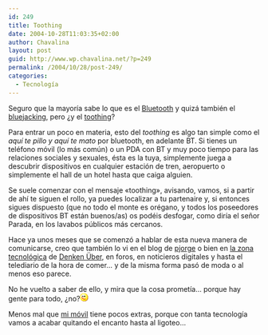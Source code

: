 ```yaml
---
id: 249
title: Toothing
date: 2004-10-28T11:03:35+02:00
author: Chavalina
layout: post
guid: http://www.wp.chavalina.net/?p=249
permalink: /2004/10/28/post-249/
categories:
  - Tecnología
---
```

Seguro que la mayoría sabe lo que es el <a href="http://es.wikipedia.org/wiki/Bluetooth" target="_blank">Bluetooth</a> y quizá también el <a href="http://www.noticiasdot.com/publicaciones/2004/0104/3001/noticias300104/noticias300104-27.htm" target="_blank">bluejacking</a>, pero &iquest;y el <a href="http://www.gsmspain.com/noticias/noticias.php?id=1123" target="_blank">toothing</a>?

Para entrar un poco en materia, esto del _toothing_ es algo tan simple como el _aquí te pillo y aquí te mato_ por bluetooth, en adelante BT. Si tienes un teléfono móvil (lo más com&uacute;n) o un PDA con BT y muy poco tiempo para las relaciones sociales y sexuales, ésta es la tuya, simplemente juega a descubrir dispositivos en cualquier estación de tren, aeropuerto o simplemente el hall de un hotel hasta que caiga alguien.

Se suele comenzar con el mensaje «toothing», avisando, vamos, si a partir de ahí te siguen el rollo, ya puedes localizar a tu partenaire y, si entonces sigues dispuesto (que no todo el monte es orégano, y todos los poseedores de dispositivos BT están buenos/as) os podéis desfogar, como diría el se&ntilde;or Parada, en los lavabos p&uacute;blicos más cercanos.

Hace ya unos meses que se comenzó a hablar de esta nueva manera de comunicarse, creo que también lo vi en el blog de <a href="http://pjorge.com/" target="_blank">pjorge</a> o bien en <a href="http://mobile.uberbin.net/" target="_blank">la zona tecnológica</a> de <a href="http://uberbin.net/" target="_blank">Denken &Uuml;ber</a>, en foros, en noticieros digitales y hasta el telediario de la hora de comer… y de la misma forma pasó de moda o al menos eso parece.

No he vuelto a saber de ello, y mira que la cosa prometía… porque hay gente para todo, &iquest;no?![emo](/imagenes/emoticonos/guino.gif) 

Menos mal que <a href="http://www.chavalina.net/comentar.php?idpost=141&#038;q=" target="_blank">mi móvil</a> tiene pocos extras, porque con tanta tecnología vamos a acabar quitando el encanto hasta al ligoteo…